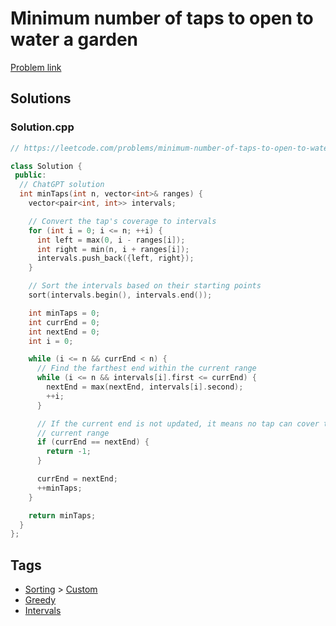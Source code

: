 # Minimum number of taps to open to water a garden

[Problem link](https://leetcode.com/problems/minimum-number-of-taps-to-open-to-water-a-garden/)

## Solutions


### Solution.cpp
```cpp
// https://leetcode.com/problems/minimum-number-of-taps-to-open-to-water-a-garden/

class Solution {
 public:
  // ChatGPT solution
  int minTaps(int n, vector<int>& ranges) {
    vector<pair<int, int>> intervals;

    // Convert the tap's coverage to intervals
    for (int i = 0; i <= n; ++i) {
      int left = max(0, i - ranges[i]);
      int right = min(n, i + ranges[i]);
      intervals.push_back({left, right});
    }

    // Sort the intervals based on their starting points
    sort(intervals.begin(), intervals.end());

    int minTaps = 0;
    int currEnd = 0;
    int nextEnd = 0;
    int i = 0;

    while (i <= n && currEnd < n) {
      // Find the farthest end within the current range
      while (i <= n && intervals[i].first <= currEnd) {
        nextEnd = max(nextEnd, intervals[i].second);
        ++i;
      }

      // If the current end is not updated, it means no tap can cover the
      // current range
      if (currEnd == nextEnd) {
        return -1;
      }

      currEnd = nextEnd;
      ++minTaps;
    }

    return minTaps;
  }
};
```
## Tags

* [Sorting](/Collections/sorting.md#sorting) > [Custom](/Collections/sorting.md#custom)
* [Greedy](/Collections/greedy.md#greedy)
* [Intervals](/Collections/intervals.md#intervals)

